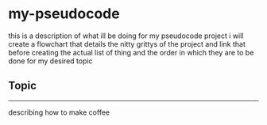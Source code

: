 # my-pseudocode

this is a description of what ill be doing for my pseudocode project
i will create a flowchart that details the nitty grittys of the project and link that before creating the actual list
of thing and the order in which they are to be done for my desired topic

## Topic
-----------
describing how to make coffee

